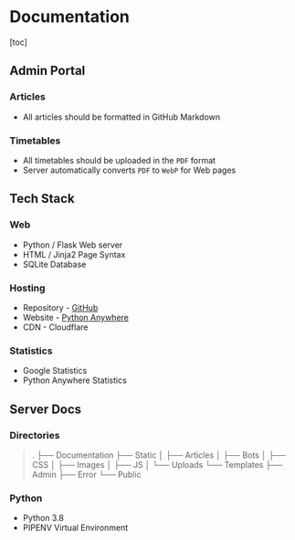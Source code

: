 # Documentation

[toc]

## Admin Portal

### Articles

- All articles should be formatted in GitHub Markdown



### Timetables

- All timetables should be uploaded in the `PDF` format
- Server automatically converts `PDF` to `WebP` for Web pages



## Tech Stack

### Web

- Python / Flask Web server
- HTML / Jinja2 Page Syntax
- SQLite Database



### Hosting

- Repository - [GitHub](github.com/abdullahrehmat/masjid-bin-baz-v2)
- Website - [Python Anywhere](pythonanywhere.com)
- CDN - Cloudflare



### Statistics

- Google Statistics
- Python Anywhere Statistics



## Server Docs

### Directories

> .
> ├── Documentation
> ├── Static
> │   ├── Articles
> │   ├── Bots
> │   ├── CSS
> │   ├── Images
> │   ├── JS
> │   └── Uploads
> └── Templates
>     ├── Admin
>     ├── Error
>     └── Public



### Python 

- Python 3.8
- PIPENV Virtual Environment